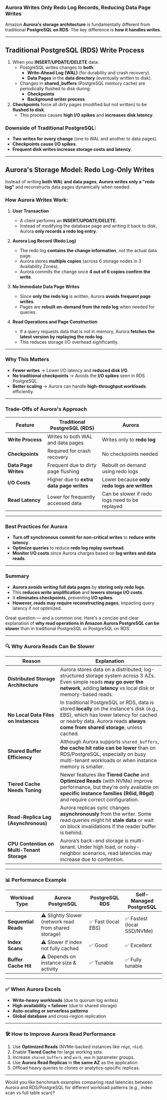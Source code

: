 ### **Aurora Writes Only Redo Log Records, Reducing Data Page Writes**
Amazon **Aurora's storage architecture** is fundamentally different from traditional **PostgreSQL on RDS**. The key difference is **how it handles writes**.

---

## **Traditional PostgreSQL (RDS) Write Process**
1. When you **INSERT/UPDATE/DELETE** data:
   - PostgreSQL writes changes to **both**:
     - **Write-Ahead Log (WAL)** (for durability and crash recovery).
     - **Data Pages** in the **data directory** (eventually written to disk).
   - Changes in **shared_buffers** (PostgreSQL memory cache) are periodically flushed to disk during:
     - **Checkpoints**
     - **Background writer process**
2. **Checkpoints** force all dirty pages (modified but not written) to be **flushed to disk**.
   - This process causes **high I/O spikes** and **increases disk latency**.

### **Downside of Traditional PostgreSQL:**
- **Two writes for every change** (one to WAL and another to data pages).
- **Checkpoints cause I/O spikes**.
- **Frequent disk writes increase storage costs and latency**.

---

## **Aurora's Storage Model: Redo Log-Only Writes**
Instead of writing **both WAL and data pages**, **Aurora writes only a "redo log"** and reconstructs data pages dynamically when needed.

### **How Aurora Writes Work:**
1. **User Transaction**
   - A client performs an **INSERT/UPDATE/DELETE**.
   - Instead of modifying the database page and writing it back to disk, Aurora **only records a redo log entry**.
   
2. **Aurora Log Record (Redo Log)**
   - The redo log **contains the change information**, not the actual data page.
   - Aurora stores **multiple copies** (across 6 storage nodes in 3 Availability Zones).
   - Aurora commits the change once **4 out of 6 copies confirm the write**.
   
3. **No Immediate Data Page Writes**
   - Since **only the redo log** is written, Aurora **avoids frequent page writes**.
   - Pages are **rebuilt on-demand from the redo log** when needed for queries.

4. **Read Operations and Page Construction**
   - If a query requests data that is not in memory, Aurora **fetches the latest version by replaying the redo log**.
   - This reduces storage I/O overhead significantly.

---

### **Why This Matters**
- **Fewer writes** → Lower I/O latency and **reduced disk I/O**.
- **No traditional checkpoints** → Avoids the **I/O spikes** seen in RDS PostgreSQL.
- **Better scaling** → Aurora can handle **high-throughput workloads** efficiently.

---

### **Trade-Offs of Aurora's Approach**
| Feature | Traditional PostgreSQL (RDS) | Aurora |
|---------|-----------------------------|--------|
| **Write Process** | Writes to both WAL and data pages | Writes only to **redo log** |
| **Checkpoints** | Required for crash recovery | No checkpoints needed |
| **Data Page Writes** | Frequent due to dirty page flushing | Rebuilt on demand using redo logs |
| **I/O Costs** | Higher due to **extra data page writes** | Lower because **only redo logs are written** |
| **Read Latency** | Lower for frequently accessed data | Can be slower if redo logs need to be replayed |

---

### **Best Practices for Aurora**
- **Turn off synchronous commit for non-critical writes** to **reduce write latency**.
- **Optimize queries** to reduce **redo log replay overhead**.
- **Monitor I/O costs** since Aurora charges based on **log writes and data reads**.

---

### **Summary**
- **Aurora avoids writing full data pages** by **storing only redo logs**.
- This **reduces write amplification** and **lowers storage I/O costs**.
- It **eliminates checkpoints**, preventing **I/O spikes**.
- **However, reads may require reconstructing pages**, impacting query latency if not optimized.

Great question — and a common one. Here's a concise and clear explanation of **why read operations in Amazon Aurora PostgreSQL can be slower** than in traditional PostgreSQL or PostgreSQL on RDS:

---

### 🔍 **Why Aurora Reads Can Be Slower**

| **Reason**                                 | **Explanation**                                                                                                                                                                                                      |
| ------------------------------------------ | -------------------------------------------------------------------------------------------------------------------------------------------------------------------------------------------------------------------- |
| **Distributed Storage Architecture**       | Aurora stores data on a distributed, log-structured storage system across 3 AZs. Even simple reads **may go over the network**, adding **latency** vs local disk or memory-based reads.                              |
| **No Local Data Files on Instances**       | In traditional PostgreSQL or RDS, data is stored **locally** on the instance's disk (e.g., EBS), which has lower latency for cached or nearby data. Aurora reads **always come from shared storage**, unless cached. |
| **Shared Buffer Efficiency**               | Although Aurora supports `shared_buffers`, **the cache hit ratio can be lower** than on RDS/PostgreSQL, especially on busy multi-tenant workloads or when instance memory is smaller.                                |
| **Tiered Cache Needs Tuning**              | Newer features like **Tiered Cache** and **Optimized Reads** (with NVMe) improve performance, but they’re only available on **specific instance families (R6id, R6gd)** and require correct configuration.           |
| **Read-Replica Lag (Asynchronous)**        | Aurora replicas sync changes **asynchronously** from the writer. Some read queries might hit **stale data** or wait on block invalidations if the reader buffer is behind.                                           |
| **CPU Contention on Multi-Tenant Storage** | Aurora’s back-end storage is multi-tenant. Under high load, or noisy-neighbor scenarios, read latencies may increase due to contention.                                                                              |

---

### 📊 Performance Example

| Workload Type        | Aurora PostgreSQL                                     | PostgreSQL RDS     | Self-Managed PostgreSQL    |
| -------------------- | ----------------------------------------------------- | ------------------ | -------------------------- |
| **Sequential Reads** | ⚠️ Slightly Slower (network read from shared storage) | ✅ Fast (local EBS) | ✅ Fastest (local SSD/NVMe) |
| **Index Scans**      | ⚠️ Slower if index not fully cached                   | ✅ Good             | ✅ Excellent                |
| **Buffer Cache Hit** | ⚠️ Depends on instance size & activity                | ✅ Tunable          | ✅ Fully tunable            |

---

### ✅ When Aurora Excels

* **Write-heavy workloads** (due to quorum log writes)
* **High availability + failover** (due to shared storage)
* **Auto-scaling or serverless patterns**
* **Global database** and cross-region replication

---

### 🛠️ How to Improve Aurora Read Performance

1. Use **Optimized Reads** (NVMe-backed instances like `r6gd`, `r6id`).
2. Enable **Tiered Cache** for large working sets.
3. Increase `shared_buffers` and `work_mem` in parameter groups.
4. Use **Aurora Read Replicas** in **the same AZ** as the application.
5. Offload heavy queries to clones or analytics-specific replicas.

---

Would you like benchmark examples comparing read latencies between Aurora and RDS/PostgreSQL for different workload patterns (e.g., index scan vs full table scan)?
